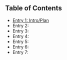 ## Table of Contents

+ [Entry 1: Intro/Plan](entries/entry01-plan.md)
+ Entry 2: 
+ Entry 3: 
+ Entry 4:
+ Entry 5:
+ Entry 6: 
+ Entry 7: